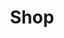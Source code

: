 ---
layout: page
title: Shop
icon: fas fa-shopping-cart
redirection: https://store.streamelements.com/barbatroniclive
order: 6
hide: false
---